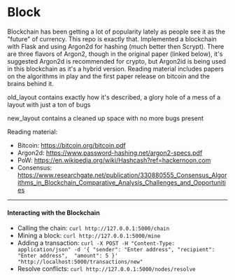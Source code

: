 # Block
Blockchain has been getting a lot of popularity lately as people see it as the "future" of currency. This repo is exactly that. Implemented a blockchain with Flask and using Argon2d for hashing (much better then Scrypt). There are three flavors of Argon2, though in the original paper (linked below), it's suggested Argon2d is recommended for crypto, but Argon2id is being used in this blockchain as it's a hybrid version. Reading material includes papers on the algorithms in play and the first paper release on bitcoin and the brains behind it.

old_layout contains exactly how it's described, a glory hole of a mess of a layout with just a ton of bugs

new_layout contains a cleaned up space with no more bugs present

Reading material:
- Bitcoin: https://bitcoin.org/bitcoin.pdf
- Argon2d: https://www.password-hashing.net/argon2-specs.pdf
- PoW: https://en.wikipedia.org/wiki/Hashcash?ref=hackernoon.com
- Consensus: https://www.researchgate.net/publication/330880555_Consensus_Algorithms_in_Blockchain_Comparative_Analysis_Challenges_and_Opportunities

-----
#### Interacting with the Blockchain

- Calling the chain: `curl http://127.0.0.1:5000/chain`
- Mining a block: `curl http://127.0.0.1:5000/mine`
- Adding a transaction: `curl -X POST -H "Content-Type: application/json" -d '{
 "sender": "Enter address",
 "recipient": "Enter address", 
 "amount": 5
}' "http://localhost:5000/transactions/new"`
- Resolve conflicts: `curl http://127.0.0.1:5000/nodes/resolve`
